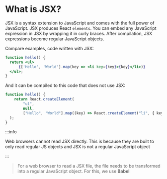 # What is JSX?

JSX is a syntax extension to JavaScript and comes with the full power of JavaScript. JSX produces React `elements`. You can embed any JavaScript expression in JSX by wrapping it in curly braces. After compilation, JSX expressions become regular JavaScript objects.

Compare examples, code written with JSX:

```jsx
function hello() {
  return <ul>
	  {['Hello', 'World'].map(key => <li key={key}>{key}</li>)}
  </ul>;
}
```

And it can be compiled to this code that does not use JSX:

```js
function hello() {
	return React.createElement(
	    "ul",
	    null,
	    ["Hello", "World"].map((key) => React.createElement("li", { key }, key)
  );
}
```

:::info

Web browsers cannot read JSX directly. This is because they are built to only read regular JS objects and JSX is not a regular JavaScript object

:::

> For a web browser to read a JSX file, the file needs to be transformed into a regular JavaScript object. For this, we use **Babel**